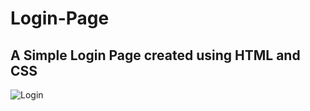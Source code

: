 # Login-Page

## A Simple Login Page created using HTML and CSS

![Login](https://user-images.githubusercontent.com/75033908/103438323-2b2af280-4c58-11eb-90b7-8676ab78ed41.JPG)
